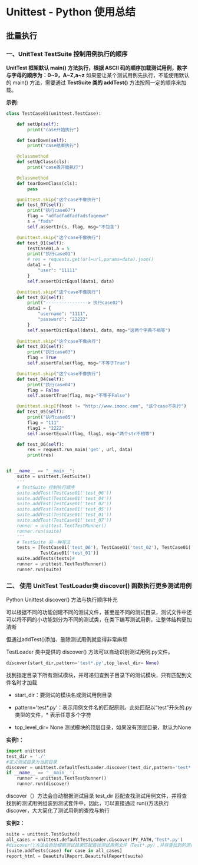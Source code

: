 # Unittest - Python 使用总结

## 批量执行

### 一、UnitTest TestSuite 控制用例执行的顺序

**UnitTest 框架默认 main() 方法执行，根据 ASCII 码的顺序加载测试用例，数字与字母的顺序为：0~9，A~Z,a~z** 
如果要让某个测试用例先执行，不能使用默认的 main() 方法，需要通过 **TestSuite 类的 addTest()** 方法按照一定的顺序来加载。

**示例**:

```python
class TestCase01(unittest.TestCase):

    def setUp(self):
        print("case开始执行")

    def tearDown(self):
        print("case结束执行")

    @classmethod
    def setUpClass(cls):
        print("case类开始执行")

    @classmethod
    def tearDownClass(cls):
        pass

    @unittest.skip("这个case不像执行")
    def test_07(self):
        print("执行case07")
        flag = "adfadfadfadfadsfaqeewr"
        s = "fads"
        self.assertIn(s, flag, msg="不包含")

    @unittest.skip("这个case不像执行")
    def test_01(self):
        TestCase01.a = 5
        print("执行case01")
        # res = requests.get(url=url,params=data).json()
        data1 = {
            "user": "11111"
        }
        self.assertDictEqual(data1, data)

    @unittest.skip("这个case不像执行")
    def test_02(self):
        print("----------------> 执行case02")
        data1 = {
            "username": "1111",
            "password": "22222"
        }
        self.assertDictEqual(data1, data, msg="这两个字典不相等")
	
    @unittest.skip("这个case不像执行")
    def test_03(self):
        print("执行case03")
        flag = True
        self.assertFalse(flag, msg="不等于True")

    @unittest.skip("这个case不像执行")
    def test_04(self):
        print("执行case04")
        flag = False
        self.assertTrue(flag, msg="不等于False")

    @unittest.skipIf(host != "http://www.imooc.com", "这个case不执行")
    def test_05(self):
        print("执行case05")
        flag = "111"
        flag1 = "2222"
        self.assertEqual(flag, flag1, msg="两个str不相等")

    def test_06(self):
        res = request.run_main('get', url, data)
        print(res)


if __name__ == "__main__":
    suite = unittest.TestSuite()
    '''
    # TestSuite 控制执行顺序
    suite.addTest(TestCase01('test_06'))
    suite.addTest(TestCase01('test_04'))
    suite.addTest(TestCase01('test_02'))
    suite.addTest(TestCase01('test_05'))
    suite.addTest(TestCase01('test_01'))
    suite.addTest(TestCase01('test_07'))
    runner = unittest.TextTestRunner()
    runner.run(suite)
    '''
    # TestSuite 另一种写法
    tests = [TestCase01('test_06'), TestCase01('test_02'), TestCase01('test_03'), TestCase01('test_05'),
             TestCase01('test_01')]
    suite.addTests(tests)#
    runner = unittest.TextTestRunner()
    runner.run(suite)
```

### 二、 使用 UnitTest TestLoader类 discover() 函数执行更多测试用例

Python Unittest discover() 方法与执行顺序补充

可以根据不同的功能创建不同的测试文件，甚至是不同的测试目录，测试文件中还可以将不同的小功能划分为不同的测试类，在类下编写测试用例，让整体结构更加清晰

但通过addTest()添加、删除测试用例就变得非常麻烦

TestLoader 类中提供的 discover() 方法可以自动识别测试用例.py文件。

```python
discover(start_dir,pattern='test*.py',top_level_dir= None)
```

找到指定目录下所有测试模块，并可递归查到子目录下的测试模块，只有匹配到文件名时才加载

- start_dir：要测试的模块名或测试用例目录

- pattern='test\*.py'：表示用例文件名的匹配原则。此处匹配以“test”开头的.py 类型的文件，* 表示任意多个字符


- top_level_dir= None 测试模块的顶层目录，如果没有顶层目录，默认为None


**实例1：**

```python
import unittest
test_dir = './'
#定义测试目录为当前目录
discover = unittest.defaultTestLoader.discover(test_dir,pattern='test*.py')
if __name__ == '__main__':
	runner = unittest.TextTestRunner()
	runner.run(discover)
```

discover（）方法会自动根据测试目录 test_dir 匹配查找测试用例文件，并将查找到的测试用例组装到测试套件中，因此，可以直接通过
run()方法执行 discover，大大简化了测试用例的查找与执行

**实例2：**

```python
suite = unittest.TestSuite()
all_cases = unittest.defaultTestLoader.discover(PY_PATH,'Test*.py')
#discover()方法会自动根据测试目录匹配查找测试用例文件（Test*.py）,并将查找到的测试用例组装到测试套件中
[suite.addTests(case) for case in all_cases]
report_html = BeautifulReport.BeautifulReport(suite)
```


